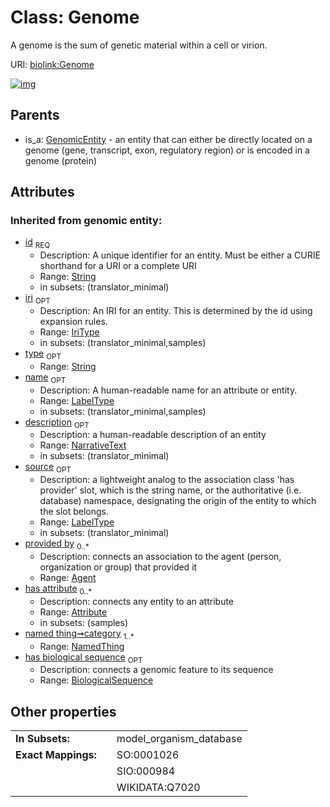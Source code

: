 
# Class: Genome


A genome is the sum of genetic material within a cell or virion.

URI: [biolink:Genome](https://w3id.org/biolink/vocab/Genome)


[![img](https://yuml.me/diagram/nofunky;dir:TB/class/[OrganismTaxon],[NamedThing],[GenomicEntity],[GenomicEntity]^-[Genome&#124;has_biological_sequence(i):biological_sequence%20%3F;id(i):string;iri(i):iri_type%20%3F;type(i):string%20%3F;name(i):label_type%20%3F;description(i):narrative_text%20%3F;source(i):label_type%20%3F],[Attribute],[Agent])](https://yuml.me/diagram/nofunky;dir:TB/class/[OrganismTaxon],[NamedThing],[GenomicEntity],[GenomicEntity]^-[Genome&#124;has_biological_sequence(i):biological_sequence%20%3F;id(i):string;iri(i):iri_type%20%3F;type(i):string%20%3F;name(i):label_type%20%3F;description(i):narrative_text%20%3F;source(i):label_type%20%3F],[Attribute],[Agent])

## Parents

 *  is_a: [GenomicEntity](GenomicEntity.md) - an entity that can either be directly located on a genome (gene, transcript, exon, regulatory region) or is encoded in a genome (protein)

## Attributes


### Inherited from genomic entity:

 * [id](id.md)  <sub>REQ</sub>
     * Description: A unique identifier for an entity. Must be either a CURIE shorthand for a URI or a complete URI
     * Range: [String](types/String.md)
     * in subsets: (translator_minimal)
 * [iri](iri.md)  <sub>OPT</sub>
     * Description: An IRI for an entity. This is determined by the id using expansion rules.
     * Range: [IriType](types/IriType.md)
     * in subsets: (translator_minimal,samples)
 * [type](type.md)  <sub>OPT</sub>
     * Range: [String](types/String.md)
 * [name](name.md)  <sub>OPT</sub>
     * Description: A human-readable name for an attribute or entity.
     * Range: [LabelType](types/LabelType.md)
     * in subsets: (translator_minimal,samples)
 * [description](description.md)  <sub>OPT</sub>
     * Description: a human-readable description of an entity
     * Range: [NarrativeText](types/NarrativeText.md)
     * in subsets: (translator_minimal)
 * [source](source.md)  <sub>OPT</sub>
     * Description: a lightweight analog to the association class 'has provider' slot, which is the string name, or the authoritative (i.e. database) namespace, designating the origin of the entity to which the slot belongs.
     * Range: [LabelType](types/LabelType.md)
     * in subsets: (translator_minimal)
 * [provided by](provided_by.md)  <sub>0..\*</sub>
     * Description: connects an association to the agent (person, organization or group) that provided it
     * Range: [Agent](Agent.md)
 * [has attribute](has_attribute.md)  <sub>0..\*</sub>
     * Description: connects any entity to an attribute
     * Range: [Attribute](Attribute.md)
     * in subsets: (samples)
 * [named thing➞category](named_thing_category.md)  <sub>1..\*</sub>
     * Range: [NamedThing](NamedThing.md)
 * [has biological sequence](has_biological_sequence.md)  <sub>OPT</sub>
     * Description: connects a genomic feature to its sequence
     * Range: [BiologicalSequence](types/BiologicalSequence.md)

## Other properties

|  |  |  |
| --- | --- | --- |
| **In Subsets:** | | model_organism_database |
| **Exact Mappings:** | | SO:0001026 |
|  | | SIO:000984 |
|  | | WIKIDATA:Q7020 |

